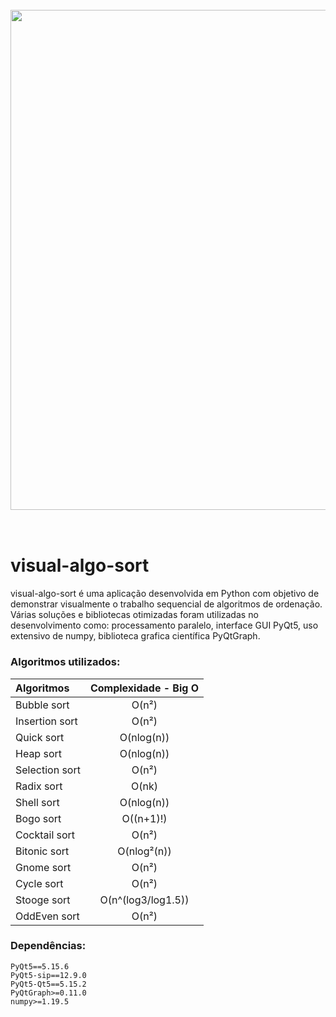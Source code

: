 </br>
</br>
<h3 align="center">
  <img src="visual_sort.gif" width="800">
</h3>
</br>

# visual-algo-sort

visual-algo-sort é uma aplicação desenvolvida em Python 
com objetivo de demonstrar visualmente o trabalho sequencial
de algoritmos de ordenação. Várias soluções e bibliotecas otimizadas
foram utilizadas no desenvolvimento como: processamento paralelo, interface GUI PyQt5,
uso extensivo de numpy, biblioteca grafica científica PyQtGraph. 


### Algoritmos utilizados:


| Algoritmos     | Complexidade - Big O |
|:---------------|:--------------------:|
| Bubble sort    |        O(n²)         |
| Insertion sort |        O(n²)         |
| Quick sort     |      O(nlog(n))      |
| Heap sort      |      O(nlog(n))      |
| Selection sort |        O(n²)         |
| Radix sort     |        O(nk)         |
| Shell sort     |      O(nlog(n))      |
| Bogo sort      |      O((n+1)!)       |
| Cocktail sort  |        O(n²)         |
| Bitonic sort   |     O(nlog²(n))      |
| Gnome sort     |        O(n²)         |
| Cycle sort     |        O(n²)         |
| Stooge sort    |  O(n^(log3/log1.5))  |
| OddEven sort   |        O(n²)         |


### Dependências:

```
PyQt5==5.15.6
PyQt5-sip==12.9.0
PyQt5-Qt5==5.15.2
PyQtGraph>=0.11.0
numpy>=1.19.5
```

